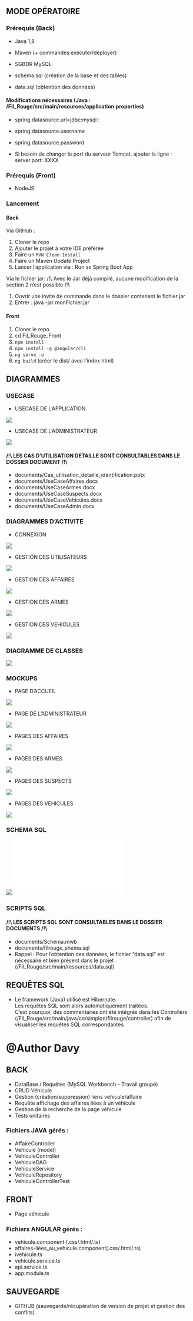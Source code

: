 ## MODE OPÉRATOIRE

### Prérequis (Back)
- Java 1,8
- Maven (+ commandes exécuter/déployer)

- SGBDR MySQL
- schema.sql (création de la base et des tables)
- data.sql (obtention des données)

#### Modifications nécessaires (Java : /Fil_Rouge/src/main/resources/application.properties)
- spring.datasource.url=jdbc:mysql :
- spring.datasource.username
- spring.datasource.password

- Si besoin de changer le port du serveur Tomcat,  ajouter la ligne : 
server.port: XXXX

### Prérequis (Front)
- NodeJS

### Lancement

#### Back
Via GitHub :
1. Cloner le repo
2. Ajouter le projet à votre IDE préférée
3. Faire un ```MVN Clean Install```
4. Faire un Maven Update Project
5. Lancer l’application via : Run as Spring Boot App

Via le fichier jar:
/!\ Avec le Jar déjà compilé, aucune modification de la section 2 n’est possible /!\
1. Ouvrir une invite de commande dans le dossier contenant le fichier jar
2. Entrer : java -jar monFichier.jar

#### Front
1. Cloner le repo
2. cd Fil_Rouge_Front
3. ```npm install```
4. ```npm install -g @angular/cli```
5. ```ng serve -o```
6. ```ng build``` (créer le dist/ avec l’index html)

## DIAGRAMMES

### USECASE

- USECASE DE L’APPLICATION

![](documents/UseCase.PNG)

- USECASE DE L’ADMINISTRATEUR

![](documents/UseCaseAdmin.PNG)


#### /!\ LES CAS D’UTILISATION DETAILLE SONT CONSULTABLES DANS LE DOSSIER DOCUMENT /!\
- documents/Cas_utilisation_detaille_identification.pptx
- documents/UseCaseAffaires.docx
- documents/UseCaseArmes.docx
- documents/UseCaseSuspects.docx
- documents/UseCaseVehicules.docx
- documents/UseCaseAdmin.docx


### DIAGRAMMES D’ACTIVITE

- CONNEXION

![](documents/Diagramme_activite_connexion.png)

- GESTION DES UTILISATEURS

![](documents/Diagramme_activite_utilisateur.png)

- GESTION DES AFFAIRES

![](documents/Diagramme_activite_affaire.png)

- GESTION DES ARMES

![](documents/Diagramme_activite_armes.png)

- GESTION DES VEHICULES

![](documents/Diagramme_activite_vehicules.png)


### DIAGRAMME DE CLASSES

![](documents/Diagramme_classe.png)

### MOCKUPS

- PAGE D’ACCUEIL

![](documents/Mockup_Accueil.png)

- PAGE DE L’ADMINISTRATEUR

![](documents/Mockup_Admin.png)

- PAGES DES AFFAIRES

![](documents/Mockup_Affaires.png)

- PAGES DES ARMES

![](documents/Mockup_Armes.png)

- PAGES DES SUSPECTS

![](documents/Mockup_Suspects.png)

- PAGES DES VEHICULES

![](documents/Mockup_Vehicules.png)

### SCHEMA SQL

![](documents/Schema_BdD.PNG)
![](documents/schema.txt)

### SCRIPTS SQL

#### /!\ LES SCRIPTS SQL SONT CONSULTABLES DANS LE DOSSIER DOCUMENTS /!\

- documents/Schema.mwb
- documents/filrouge_shema.sql
- Rappel : Pour l’obtention des données, le fichier “data.sql” est nécessaire et bien présent dans le projet (/Fil_Rouge/src/main/resources/data.sql)

## REQUÊTES SQL

- Le framework (Java) utilisé est Hibernate.  
Les requêtes SQL sont alors automatiquement traitées.  
C’est pourquoi, des commentaires ont été intégrés dans les Controllers (/Fil_Rouge/src/main/java/co/simplon/filrouge/controller) afin de visualiser les requêtes SQL correspondantes.












# @Author Davy

## BACK

- DataBase / Requêtes (MySQL Workbench - Travail groupé)
- CRUD Véhicule
- Gestion (création/suppression) liens vehicule/affaire
- Requête affichage des affaires liées à un véhicule
- Gestion de la recherche de la page véhicule
- Tests unitaires

### Fichiers JAVA gérés :
- AffaireController
- Vehicule (model) 
- VehiculeController
- VehiculeDAO
- VehiculeService
- VehiculeRepository
- VehiculeControllerTest


## FRONT

- Page véhicule

### Fichiers ANGULAR gérés :
- vehicule.component (.css/.html/.ts) 
- affaires-liées_au_vehicule.component(.css/.html/.ts)
- ivehicule.ts
- vehicule.service.ts
- api.service.ts
- app.module.ts


## SAUVEGARDE

- GITHUB (sauvegarde/récupération de version de projet et gestion des conflits)
